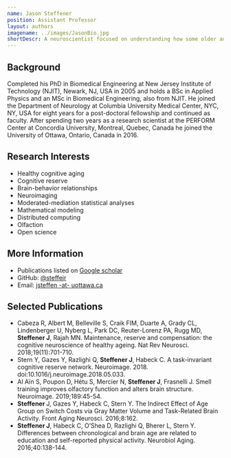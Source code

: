 ```yaml
---
name: Jason Steffener
position: Assistant Professor
layout: authors
imagename: ../images/JasonBio.jpg 
shortDescr: A neuroscientist focused on understanding how some older adults have maintained cognitive performance into late life and why some others are not as fortunate. He combines imaging of brain function and structure, cognitive tasks adapted for each individual and measures of individual differences in how everyone lives and has lived their lives. His approaches use distributed computational power applied to statistical and mathematical models of how advancing age, the brain's structure, the brain's blood flow and how the brain functions to understand cognitive performance. 
---
```


## Background
 Completed his PhD in Biomedical Engineering at New Jersey Institute of Technology (NJIT), Newark, NJ, USA in 2005 and holds a BSc in Applied Physics and an MSc in Biomedical Engineering, also from NJIT. He joined the Department of Neurology at Columbia University Medical Center, NYC, NY, USA for eight years for a post-doctoral fellowship and continued as faculty. After spending two years as a research scientist at the PERFORM Center at Concordia University, Montreal, Quebec, Canada he joined the University of Ottawa, Ontario, Canada in 2016.

## Research Interests
* Healthy cognitive aging
* Cognitive reserve
* Brain-behavior relationships
* Neuroimaging
* Moderated-mediation statistical analyses
* Mathematical modeling
* Distributed computing
* Olfaction
* Open science

## More Information
* Publications listed on <a href='https://scholar.google.com/citations?hl=en&user=09drV3IAAAAJ&view_op=list_works&sortby=pubdate'>Google scholar</a>
* GitHub: <a href='https://github.com/steffejr'>@steffejr</a>
* Email: <a href='mailto:jsteffen@uottawa.ca'>jsteffen -at- uottawa.ca</a>

## Selected Publications
* Cabeza R, Albert M, Belleville S, Craik FIM, Duarte A, Grady CL, Lindenberger U, Nyberg L, Park DC, Reuter-Lorenz PA, Rugg MD, <b>Steffener J</b>, Rajah MN. Maintenance, reserve and compensation: the cognitive neuroscience of healthy ageing. Nat Rev Neurosci. 2018;19(11):701-710.
* Stern Y, Gazes Y, Razlighi Q, <b>Steffener J</b>, Habeck C. A task-invariant cognitive reserve network. Neuroimage. 2018. doi:10.1016/j.neuroimage.2018.05.033.
* Al Aïn S, Poupon D, Hétu S, Mercier N, <b>Steffener J</b>, Frasnelli J. Smell training improves olfactory function and alters brain structure. Neuroimage. 2019;189:45-54.
* <b>Steffener </b>J, Gazes Y, Habeck C, Stern Y. The Indirect Effect of Age Group on Switch Costs via Gray Matter Volume and Task-Related Brain Activity. Front Aging Neurosci. 2016;8:162.
* <b>Steffener J</b>, Habeck C, O’Shea D, Razlighi Q, Bherer L, Stern Y. Differences between chronological and brain age are related to education and self-reported physical activity. Neurobiol Aging. 2016;40:138-144.
